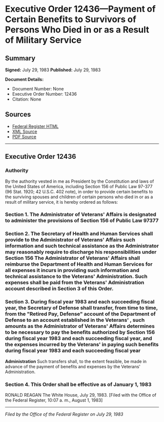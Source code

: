 # Executive Order 12436—Payment of Certain Benefits to Survivors of Persons Who Died in or as a Result of Military Service

## Summary

**Signed:** July 29, 1983
**Published:** July 29, 1983

**Document Details:**
- Document Number: None
- Executive Order Number: 12436
- Citation: None

## Sources
- [Federal Register HTML](https://www.presidency.ucsb.edu/documents/executive-order-12436-payment-certain-benefits-survivors-persons-who-died-or-result)
- [XML Source](None)
- [PDF Source](None)

---

## Executive Order 12436

### Authority

By the authority vested in me as President by the Constitution and laws of the United States of America, including Section 156 of Public Law 97-377 (96 Stat. 1920; 42 U.S.C. 402 note), in order to provide certain benefits to the surviving spouses and children of certain persons who died in or as a result of military service, it is hereby ordered as follows:
### Section 1. The Administrator of Veterans' Affairs is designated to administer the provisions of Section 156 of Public Law 97377

### Section 2. The Secretary of Health and Human Services shall provide to the Administrator of Veterans' Affairs such information and such technical assistance as the Administrator may reasonably require to discharge his responsibilities under Section 156 The Administrator of Veterans' Affairs shall reimburse the Department of Health and Human Services for all expenses it incurs in providing such information and technical assistance to the Veterans' Administration. Such expenses shall be paid from the Veterans' Administration account described in Section 3 of this Order.

### Section 3. During fiscal year 1983 and each succeeding fiscal year, the Secretary of Defense shall transfer, from time to time, from the "Retired Pay, Defense" account of the Department of Defense to an account established in the Veterans' , such amounts as the Administrator of Veterans' Affairs determines to be necessary to pay the benefits authorized by Section 156 during fiscal year 1983 and each succeeding fiscal year, and the expenses incurred by the Veterans'  in paying such benefits during fiscal year 1983 and each succeeding fiscal year

**Administration**
 Such transfers shall, to the extent feasible, be made in advance of the payment of benefits and expenses by the Veterans' Administration.

### Section 4. This Order shall be effective as of January 1, 1983

RONALD REAGAN
The White House,
July 29, 1983.
[Filed with the Office of the Federal Register, 10:07 a. m., August 1, 1983]

---

*Filed by the Office of the Federal Register on July 29, 1983*

